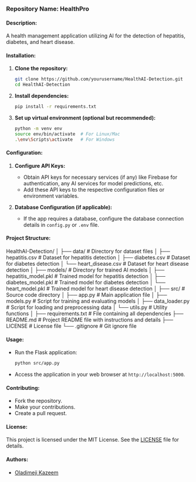 ### Repository Name: HealthPro

#### Description:
A health management application utilizing AI for the detection of hepatitis, diabetes, and heart disease.

#### Installation:

1. **Clone the repository:**
    ```bash
    git clone https://github.com/yourusername/HealthAI-Detection.git
    cd HealthAI-Detection
    ```

2. **Install dependencies:**
    ```bash
    pip install -r requirements.txt
    ```
   
3. **Set up virtual environment (optional but recommended):**
    ```bash
    python -m venv env
    source env/bin/activate  # For Linux/Mac
    .\env\Scripts\activate   # For Windows
    ```

#### Configuration:

1. **Configure API Keys:**
    - Obtain API keys for necessary services (if any) like Firebase for authentication, any AI services for model predictions, etc.
    - Add these API keys to the respective configuration files or environment variables.

2. **Database Configuration (if applicable):**
    - If the app requires a database, configure the database connection details in `config.py` or `.env` file.

#### Project Structure:

HealthAI-Detection/
│
├── data/ # Directory for dataset files
│ ├── hepatitis.csv # Dataset for hepatitis detection
│ ├── diabetes.csv # Dataset for diabetes detection
│ └── heart_disease.csv # Dataset for heart disease detection
│
├── models/ # Directory for trained AI models
│ ├── hepatitis_model.pkl # Trained model for hepatitis detection
│ ├── diabetes_model.pkl # Trained model for diabetes detection
│ └── heart_model.pkl # Trained model for heart disease detection
│
├── src/ # Source code directory
│ ├── app.py # Main application file
│ ├── models.py # Script for training and evaluating models
│ ├── data_loader.py # Script for loading and preprocessing data
│ └── utils.py # Utility functions
│
├── requirements.txt # File containing all dependencies
├── README.md # Project README file with instructions and details
├── LICENSE # License file
└── .gitignore # Git ignore file


#### Usage:

- Run the Flask application:
    ```bash
    python src/app.py
    ```
- Access the application in your web browser at `http://localhost:5000`.

#### Contributing:

- Fork the repository.
- Make your contributions.
- Create a pull request.

#### License:

This project is licensed under the MIT License. See the [LICENSE](LICENSE) file for details.

#### Authors:

- [Oladimeji Kazeem](https://github.com/oladimeji-Kazeem)
